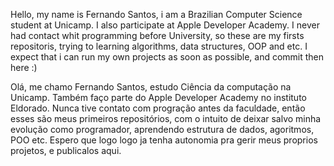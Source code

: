 Hello, my name is Fernando Santos, i am a Brazilian Computer Science student at Unicamp. I also participate at Apple Developer Academy.
I never had contact whit programming before University, so these are my firsts repositoris, trying to learning algorithms, data structures, OOP and etc. I expect 
that i can run my own projects as soon as possible, and commit then here :)

Olá, me chamo Fernando Santos, estudo Ciência da computação na Unicamp. Também faço parte do Apple Developer Academy no instituto Eldorado.
Nunca tive contato com progração antes da faculdade, então esses são meus primeiros repositórios, com o intuito de deixar salvo minha evolução como programador, 
aprendendo estrutura de dados, agoritmos, POO etc.
Espero que logo logo ja tenha autonomia pra gerir meus proprios projetos, e publicalos aqui.
